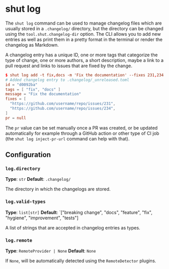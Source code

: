 # shut log

The `shut log` command can be used to manage changelog files which are usually stored in a `.changelog/` directory,
but the directory can be changed using the `tool.shut.changelog-dir` option. The CLI allows you to add new entries
as well as print them in a pretty format in the terminal or render the changelog as Markdown.

A changelog entry has a unique ID, one or more tags that categorize the type of change, one or more authors,
a short description, maybe a link to a pull request and links to issues that are fixed by the change.

```toml
$ shut log add -t fix,docs -m 'Fix the documentation' --fixes 231,234
# Added changelog entry to .changelog/_unreleased.toml
id = "d0092ba"
tags = [ "fix", "docs" ]
message = "Fix the documentation"
fixes = [
  "https://github.com/username/repo/issues/231",
  "https://github.com/username/repo/issues/234",
]
pr = null
```

The `pr` value can be set manually once a PR was created, or be updated automatically for example through a GitHub
action or other type of CI job (the `shut log inject-pr-url` command can help with that).

## Configuration

### `log.directory`

__Type__: `str`
__Default__: `.changelog/`

The directory in which the changelogs are stored.

### `log.valid-types`

__Type__: `list[str]`
__Default__: `["breaking change", "docs", "feature", "fix", "hygiene", "improvement", "tests"]

A list of strings that are accepted in changelog entries as types.

### `log.remote`

__Type__: `RemoteProvider | None`
__Default__: `None`

If `None`, will be automatically detected using the `RemoteDetector` plugins.
